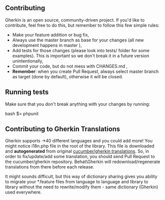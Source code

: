 Contributing
------------

Gherkin is an open source, community-driven project. If you'd like to contribute, feel free to do this, but remember to follow this few simple rules:

- Make your feature addition or bug fix,
- Always use the  master  branch as base for your changes (all new development happens in  master ),
- Add tests for those changes (please look into  tests/  folder for some examples). This is important so we don't break it in a future version unintentionally,
- Commit your code, but do not mess with  CHANGES.md ,
- __Remember__: when you create Pull Request, always select  master  branch as target (done by default), otherwise it will be closed.

Running tests
-------------

Make sure that you don't break anything with your changes by running:

   bash
$> phpunit
   

Contributing to Gherkin Translations
------------------------------------

Gherkin supports &rarr;40 different languages and you could add more! You might notice
 i18n.php  file in the root of the library. This file is downloaded and **autogenerated**
from original [cucumber/gherkin translations](https://github.com/cucumber/gherkin/blob/master/lib/gherkin/i18n.json).
So, in order to fix/update/add some translation, you should send Pull Request to the
 cucumber/gherkin  repository.  Behat\Gherkin  will redownload/regenerate translations
from there before each release.

It might sounds difficult, but this way of dictionary sharing gives you ability to
migrate your  *.feature  files from language to language and library to library without
the need to rewrite/modify them - same dictionary (Gherkin) used everywhere.
